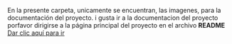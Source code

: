En la presente carpeta, unicamente se encuentran, las imagenes, para la documentación del proyecto.
i gusta ir a la documentacion del proyecto porfavor dirigirse a la página principal del proyecto en el archivo **README**
<a href="https://github.com/JorgeBarcenas/MVC"> Dar clic aquí para ir </a>
